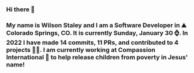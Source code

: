 ### Hi there 👋

### My name is Wilson Staley and I am a Software Developer in ⛰ Colorado Springs, CO.  It is currently Sunday, January 30 ⌚. In 2022 I have made 14 commits, 11 PRs, and contributed to 4 projects 👨‍💻. I am currently working at Compassion International 🏢 to help release children from poverty in Jesus' name!